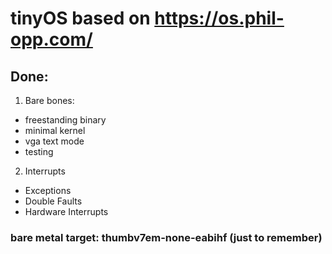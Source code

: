 # tinyOS based on https://os.phil-opp.com/


## Done: 

1. Bare bones: 
- freestanding binary
- minimal kernel
- vga text mode
- testing

2. Interrupts
- Exceptions
- Double Faults
- Hardware Interrupts





### bare metal target: thumbv7em-none-eabihf (just to remember)




